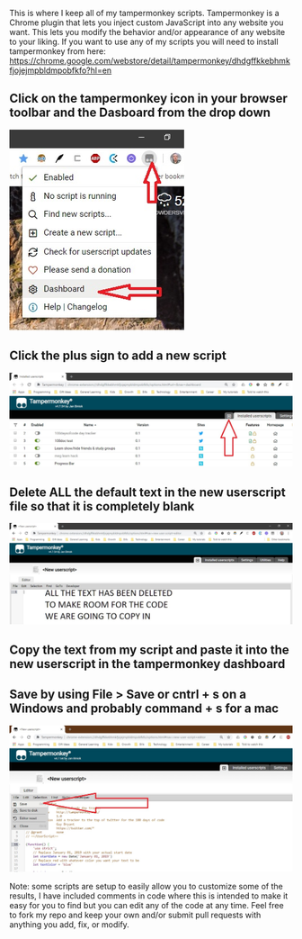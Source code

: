 This is where I keep all of my tampermonkey scripts.
Tampermonkey is a Chrome plugin that lets you inject custom JavaScript into any website you want.
This lets you modify the behavior and/or appearance of any website to your liking.
If you want to use any of my scripts you will need to install tampermonkey from here: 
https://chrome.google.com/webstore/detail/tampermonkey/dhdgffkkebhmkfjojejmpbldmpobfkfo?hl=en

## Click on the tampermonkey icon in your browser toolbar and the Dasboard from the drop down
![tampermonkey icon](/howToPics/SelectTamperMonkeyDashboard.jpg?raw=true "tampermonkey icon")

## Click the plus sign to add a new script
![plus sign](/howToPics/clickOnPlus.jpg?raw=true "plus sign")

## Delete ALL the default text in the new userscript file so that it is completely blank
![deleted text](/howToPics/deleteAllTextToMakeRoomForNewCode.jpg?raw=true "deleted text")

## Copy the text from my script and paste it into the new userscript in the tampermonkey dashboard

## Save by using File > Save or cntrl + s on a Windows and probably command + s for a mac
![copied in code file save](/howToPics/copiedInCodeFileSave.jpg?raw=true "copied in code file > save")

Note: some scripts are setup to easily allow you to customize some of the results, I have included comments in code where this is intended to make it easy for you to find but you can edit any of the code at any time. Feel free to fork my repo and keep your own and/or submit pull requests with anything you add, fix, or modify. 